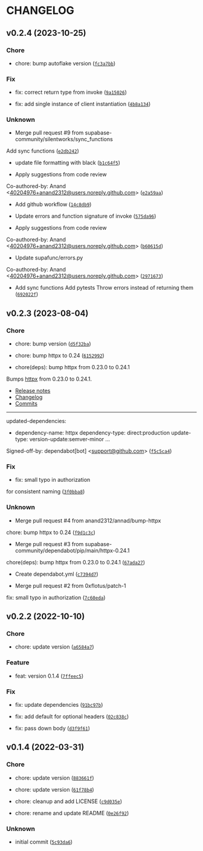 # CHANGELOG



## v0.2.4 (2023-10-25)

### Chore

* chore: bump autoflake version ([`fc3a7bb`](https://github.com/supabase-community/functions-py/commit/fc3a7bb5788feca7acbdf4662feee7cce87f2cda))

### Fix

* fix: correct return type from invoke ([`9a15026`](https://github.com/supabase-community/functions-py/commit/9a15026bbbc63cd4b6d960f8a48db40a06770381))

* fix: add single instance of client instantiation ([`4b8a134`](https://github.com/supabase-community/functions-py/commit/4b8a134ac675bdcc0387cb1d1d55068e1b6be253))

### Unknown

* Merge pull request #9 from supabase-community/silentworks/sync_functions

Add sync functions ([`e2db242`](https://github.com/supabase-community/functions-py/commit/e2db242994c66ce3beec399416512342a2266f85))

* update file formatting with black ([`b1c64f5`](https://github.com/supabase-community/functions-py/commit/b1c64f51a487e9782c45324d0903a5e18c7bd31e))

* Apply suggestions from code review

Co-authored-by: Anand &lt;40204976+anand2312@users.noreply.github.com&gt; ([`e2a59aa`](https://github.com/supabase-community/functions-py/commit/e2a59aaff604a8c0ff1e3d648a1d2ae3aff44ea7))

* Add github workflow ([`14c8db9`](https://github.com/supabase-community/functions-py/commit/14c8db932527056343e5e7af012db87af6242006))

* Update errors and function signature of invoke ([`575da96`](https://github.com/supabase-community/functions-py/commit/575da968238a494de0996226df0bf54a48bf4e2b))

* Apply suggestions from code review

Co-authored-by: Anand &lt;40204976+anand2312@users.noreply.github.com&gt; ([`b60615d`](https://github.com/supabase-community/functions-py/commit/b60615d2c70c5a2e32e87f850d5fe1d68e492f59))

* Update supafunc/errors.py

Co-authored-by: Anand &lt;40204976+anand2312@users.noreply.github.com&gt; ([`2971673`](https://github.com/supabase-community/functions-py/commit/2971673451c4775c3f5e400983972bebefff4dfe))

* Add sync functions
Add pytests
Throw errors instead of returning them ([`692022f`](https://github.com/supabase-community/functions-py/commit/692022fa4816de5ec3e4cd929352535af719bb87))


## v0.2.3 (2023-08-04)

### Chore

* chore: bump version ([`d5f32ba`](https://github.com/supabase-community/functions-py/commit/d5f32ba75368cc1ba337e1cda0e6d89d426160b1))

* chore: bump httpx to 0.24 ([`6152992`](https://github.com/supabase-community/functions-py/commit/615299278b1d810c1113546938b81eabf075987f))

* chore(deps): bump httpx from 0.23.0 to 0.24.1

Bumps [httpx](https://github.com/encode/httpx) from 0.23.0 to 0.24.1.
- [Release notes](https://github.com/encode/httpx/releases)
- [Changelog](https://github.com/encode/httpx/blob/master/CHANGELOG.md)
- [Commits](https://github.com/encode/httpx/compare/0.23.0...0.24.1)

---
updated-dependencies:
- dependency-name: httpx
  dependency-type: direct:production
  update-type: version-update:semver-minor
...

Signed-off-by: dependabot[bot] &lt;support@github.com&gt; ([`f5c5ca4`](https://github.com/supabase-community/functions-py/commit/f5c5ca44de7d130be5ba2da0671ae8a845ad4d0d))

### Fix

* fix: small typo in authorization

for consistent naming ([`3f0bba8`](https://github.com/supabase-community/functions-py/commit/3f0bba80100f86886f4e8132862fc1e96868e479))

### Unknown

* Merge pull request #4 from anand2312/annad/bump-httpx

chore: bump httpx to 0.24 ([`f9d1c3c`](https://github.com/supabase-community/functions-py/commit/f9d1c3c6f3611f322d336bbd86f080c0d65f6d28))

* Merge pull request #3 from supabase-community/dependabot/pip/main/httpx-0.24.1

chore(deps): bump httpx from 0.23.0 to 0.24.1 ([`67ada27`](https://github.com/supabase-community/functions-py/commit/67ada272a6ea645b9b51041e6dedd829d3410113))

* Create dependabot.yml ([`c7394d7`](https://github.com/supabase-community/functions-py/commit/c7394d7691b6ed35997f6222fe8f37748e132242))

* Merge pull request #2 from 0xflotus/patch-1

fix: small typo in authorization ([`7c60eda`](https://github.com/supabase-community/functions-py/commit/7c60eda605337784a63a99a1405a6cb2c5f407f1))


## v0.2.2 (2022-10-10)

### Chore

* chore: update version ([`a6584a7`](https://github.com/supabase-community/functions-py/commit/a6584a783ed9fea347f89c87f420ba4d56e0383a))

### Feature

* feat: version 0.1.4 ([`7ffeec5`](https://github.com/supabase-community/functions-py/commit/7ffeec5465ce86f7ee077dbf18c21f332f31b1a5))

### Fix

* fix: update dependencies ([`91bc97b`](https://github.com/supabase-community/functions-py/commit/91bc97b66ef609618bb953a6557a2eb904b35d00))

* fix: add default for optional headers ([`02c838c`](https://github.com/supabase-community/functions-py/commit/02c838c73b692ea16912192278dd8550570553a1))

* fix: pass down body ([`d3f9f61`](https://github.com/supabase-community/functions-py/commit/d3f9f6187b7bd7206f89eb3331fa6ea6f13dd58e))


## v0.1.4 (2022-03-31)

### Chore

* chore: update version ([`883661f`](https://github.com/supabase-community/functions-py/commit/883661f3c50d8d5fabcbf9639daaf7e6b8fa2499))

* chore: update version ([`61f78b4`](https://github.com/supabase-community/functions-py/commit/61f78b4986917a234e631a233d72f65b28b414a4))

* chore: cleanup and add LICENSE ([`c9d035e`](https://github.com/supabase-community/functions-py/commit/c9d035eb4005ef9b595206395513abaca8325953))

* chore: rename and update README ([`0e26f92`](https://github.com/supabase-community/functions-py/commit/0e26f92f27079d6ab63da6860f6a26d229be2374))

### Unknown

* initial commit ([`5c93da6`](https://github.com/supabase-community/functions-py/commit/5c93da6948288c3312c0065e22ab968d25b9801b))
